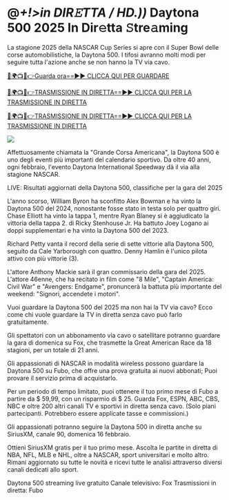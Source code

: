 # @*+!>in DIR𝙴TTA / HD.))* Daytona 500 2025 In Dir𝚎tta 𝚂tre𝚊ming #

La stagione 2025 della NASCAR Cup Series si apre con il Super Bowl delle corse automobilistiche, la Daytona 500. I tifosi avranno molti modi per seguire tutta l'azione anche se non hanno la TV via cavo.

[🔴🌍📺📱👉Guarda ora==►► CLICCA QUI PER GUARDARE](https://t.co/BZ3uwsHPH6)

[🔴🌍📺📱👉TRASMISSIONE IN DIRETTA==►► CLICCA QUI PER LA TRASMISSIONE IN DIRETTA](https://t.co/BZ3uwsHPH6)

[🔴🌍📺📱👉TRASMISSIONE IN DIRETTA==►► CLICCA QUI PER LA TRASMISSIONE IN DIRETTA](https://t.co/BZ3uwsHPH6)

<a href="https://t.co/BZ3uwsHPH6" rel="nofollow" data-target="animated-image.originalLink"><img src="https://camo.githubusercontent.com/1be82823e85778f8a57db5ea2a2e46822e8721e5be32dc31a466a7df3bb16d49/68747470733a2f2f636c6173736963616c7363686f6f6c6f6662616c6c65746c692e636f6d2f6e686b2f72676273727465672e676966" data-canonical-src="https://classicalschoolofballetli.com/nhk/rgbsrteg.gif" style="max-width: 100%; display: inline-block;" data-target="animated-image.originalImage"></a>

Affettuosamente chiamata la "Grande Corsa Americana", la Daytona 500 è uno degli eventi più importanti del calendario sportivo. Da oltre 40 anni, ogni febbraio, l'evento Daytona International Speedway dà il via alla stagione NASCAR.

LIVE: Risultati aggiornati della Daytona 500, classifiche per la gara del 2025

L'anno scorso, William Byron ha sconfitto Alex Bowman e ha vinto la Daytona 500 del 2024, nonostante fosse stato in testa solo per quattro giri. Chase Elliott ha vinto la tappa 1, mentre Ryan Blaney si è aggiudicato la vittoria della tappa 2. di Ricky Stenhouse Jr. Ha battuto Joey Logano ai doppi supplementari e ha vinto la Daytona 500 del 2023.

Richard Petty vanta il record della serie di sette vittorie alla Daytona 500, seguito da Cale Yarborough con quattro. Denny Hamlin è l'unico pilota attivo con più vittorie (3).

L'attore Anthony Mackie sarà il gran commissario della gara del 2025. L'attore 46enne, che ha recitato in film come "8 Mile", "Captain America: Civil War" e "Avengers: Endgame", pronuncerà la battuta più importante del weekend: "Signori, accendete i motori".

Vuoi guardare la Daytona 500 del 2025 ma non hai la TV via cavo? Ecco come chi vuole guardare la TV in diretta senza cavo può farlo gratuitamente.

Gli spettatori con un abbonamento via cavo o satellitare potranno guardare la gara di domenica su Fox, che trasmette la Great American Race da 18 stagioni, per un totale di 21 anni.

Gli appassionati di NASCAR in modalità wireless possono guardare la Daytona 500 su Fubo, che offre una prova gratuita ai nuovi abbonati; Puoi provare il servizio prima di acquistarlo.

Per un periodo di tempo limitato, puoi ottenere il tuo primo mese di Fubo a partire da $ 59,99, con un risparmio di $ 25. Guarda Fox, ESPN, ABC, CBS, NBC e oltre 200 altri canali TV e sportivi in ​​diretta senza cavo. (Solo piani partecipanti. Potrebbero essere applicate tasse e commissioni.)

Gli appassionati potranno seguire la Daytona 500 in diretta anche su SiriusXM, canale 90, domenica 16 febbraio.

Ottieni SiriusXM gratis per il tuo primo mese. Ascolta le partite in diretta di NBA, NFL, MLB e NHL, oltre a NASCAR, sport universitari e molto altro. Rimani aggiornato su tutte le novità e ricevi tutte le analisi attraverso diversi canali dedicati allo sport.

Daytona 500 streaming live gratuito
Canale televisivo: Fox
Trasmissioni in diretta: Fubo
